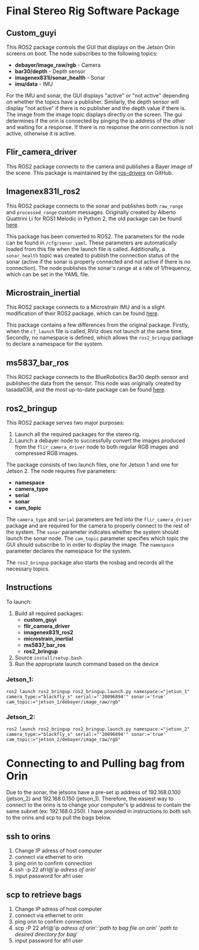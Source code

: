 # Final Stereo Rig Software Package

## Custom_guyi

This ROS2 package controls the GUI that displays on the Jetson Orin screens on boot. The node subscribes to the following topics:
- **debayer/image_raw/rgb** - Camera
- **bar30/depth** - Depth sensor
- **imagenex831l/sonar_health** - Sonar
- **imu/data** - IMU

For the IMU and sonar, the GUI displays "active" or "not active" depending on whether the topics have a publisher. Similarly, the depth sensor will display "not active" if there is no publisher and the depth value if there is. The image from the image topic displays directly on the screen. The gui determines if the orin is connected by pinging the ip address of the other and waiting for a response. If there is no response the orin connection is not active, otherwise it is active.

## Flir_camera_driver

This ROS2 package connects to the camera and publishes a Bayer image of the scene. This package is maintained by the [ros-drivers](https://github.com/ros-drivers/flir_camera_driver/tree/humble-devel) on GitHub.

## Imagenex831l_ros2

This ROS2 package connects to the sonar and publishes both `raw_range` and `processed_range` custom messages. Originally created by Alberto Quattrini Li for ROS1 Melodic in Python 2, the old package can be found [here](https://github.com/quattrinili/imagenex831l).

This package has been converted to ROS2. The parameters for the node can be found in `/cfg/sonar.yaml`. These parameters are automatically loaded from this file when the launch file is called. Additionally, a `sonar_health` topic was created to publish the connection status of the sonar (active if the sonar is properly connected and not active if there is no connection). The node publishes the sonar's range at a rate of 1/frequency, which can be set in the YAML file.

## Microstrain_inertial

This ROS2 package connects to a Microstrain IMU and is a slight modification of their ROS2 package, which can be found [here](https://github.com/LORD-MicroStrain/microstrain_inertial/tree/ros2).

This package contains a few differences from the original package. Firstly, when the `c7_launch` file is called, RViz does not launch at the same time. Secondly, no namespace is defined, which allows the `ros2_bringup` package to declare a namespace for the system.

## ms5837_bar_ros

This ROS2 package connects to the BlueRobotics Bar30 depth sensor and publishes the data from the sensor. This node was originally created by tasada038, and the most up-to-date package can be found [here](https://github.com/tasada038/ms5837_bar_ros).

## ros2_bringup

This ROS2 package serves two major purposes: 
1. Launch all the required packages for the stereo rig.
2. Launch a debayer node to successfully convert the images produced from the `flir_camera_driver` node to both regular RGB images and compressed RGB images.

The package consists of two launch files, one for Jetson 1 and one for Jetson 2. The node requires five parameters:
- **namespace**
- **camera_type**
- **serial**
- **sonar**
- **cam_topic**

The `camera_type` and `serial` parameters are fed into the `flir_camera_driver` package and are required for the camera to properly connect to the rest of the system. The `sonar` parameter indicates whether the system should launch the sonar node. The `cam_topic` parameter specifies which topic the GUI should subscribe to in order to display the image. The `namespace` parameter declares the namespace for the system.

The `ros2_bringup` package also starts the rosbag and records all the necessary topics.

## Instructions
To launch:
1. Build all required packages:
   - **custom_guyi**
   - **flir_camera_driver**
   - **imagenex831l_ros2**
   - **microstrain_inertial**
   - **ms5837_bar_ros**
   - **ros2_bringup**
2. Source `install/setup.bash`
3. Run the appropriate launch command based on the device

### Jetson_1:

``ros2 launch ros2_bringup ros2_bringup.launch.py namespace:="jetson_1" camera_type:="blackfly_s" serial:="'20096894'" sonar:='true' cam_topic:="jetson_1/debayer/image_raw/rgb"``

### Jetson_2:

``ros2 launch ros2_bringup ros2_bringup.launch.py namespace:="jetson_2" camera_type:="blackfly_s" serial:="'20096894'" sonar:='true' cam_topic:="jetson_2/debayer/image_raw/rgb"``

# Connecting to and Pulling bag from Orin

Due to the sonar, the jetsons have a pre-set ip address of 192.168.0.100 (jetson_2) and 192.168.0.150 (jetson_1). Therefore, the easiest way to connect to the orins is to change your computer's ip address to contain the same subnet (ex: 192.168.0.250). I have provided in instructions to both ssh to the orins and scp to pull the bags below.

## ssh to orins
1. Change IP adress of host computer
2. connect via ethernet to orin
3. ping orin to confirm connection
4. ssh -p 22 afrl@'_ip adress of orin_'
5. input password for afrl user

## scp to retrieve bags
1. Change IP adress of host computer
2. connect via ethernet to orin
3. ping orin to confirm connection
4. scp -P 22 afrl@'_ip adress of orin_':'_path to bag file on orin_' '_path to desired directory for bag_'
5. input password for afrl user